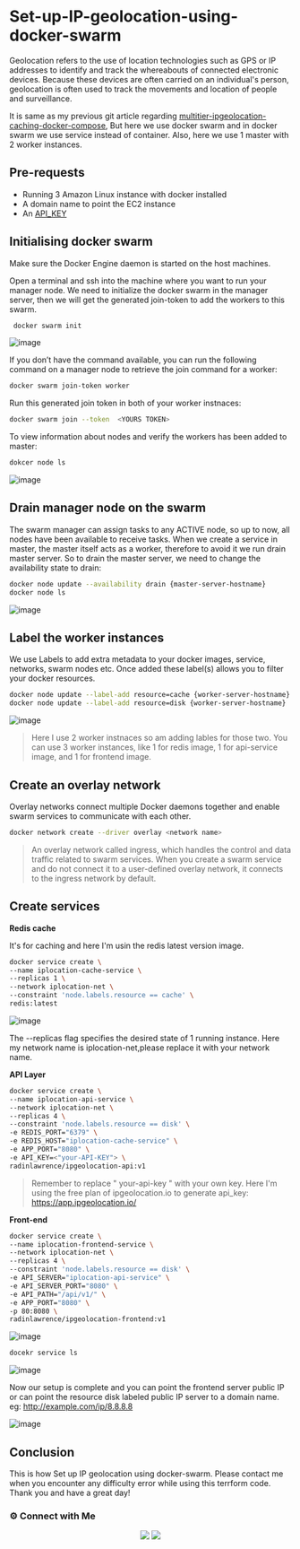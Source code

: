 # Set-up-IP-geolocation-using-docker-swarm

Geolocation refers to the use of location technologies such as GPS or IP addresses to identify and track the whereabouts of connected electronic devices. Because these devices are often carried on an individual's person, geolocation is often used to track the movements and location of people and surveillance.

It is same as my previous git article regarding [multitier-ipgeolocation-caching-docker-compose](https://github.com/radin-lawrence/multitier-ipgeolocation-caching-docker-compose), But here we use docker swarm and in docker swarm we use service instead of container. Also, here we use 1 master with 2 worker instances.

## Pre-requests
- Running 3 Amazon Linux instance with docker installed
- A domain name to point the EC2 instance
- An [API_KEY](https://app.ipgeolocation.io/auth/login)


##  Initialising docker swarm

 Make sure the Docker Engine daemon is started on the host machines.

Open a terminal and ssh into the machine where you want to run your manager node. We need to initialize the docker swarm in the manager server, then we will get the generated join-token to add the workers to this swarm.

```bash
 docker swarm init
```

![image](https://user-images.githubusercontent.com/100775027/166470140-7d0ee8cf-e5aa-4e72-9e43-656ee9f97f90.png)


If you don’t have the command available, you can run the following command on a manager node to retrieve the join command for a worker:

```bash
docker swarm join-token worker
```

Run this generated join token in both of your worker instnaces:

```bash
docker swarm join --token  <YOURS TOKEN>
```

To view information about nodes and verify the workers has been added to master:

```bash
dokcer node ls
```
![image](https://user-images.githubusercontent.com/100775027/166471465-fbb8064e-9628-4cb3-bf6e-82e9cb7ffeab.png)

## Drain manager node on the swarm

The swarm manager can assign tasks to any ACTIVE node, so up to now, all nodes have been available to receive tasks. When we create a service in master, the master itself acts as a worker, therefore to avoid it we run drain master server. So to drain the master server, we need to change the availability state to drain:
```bash
docker node update --availability drain {master-server-hostname}
docker node ls
 ```
![image](https://user-images.githubusercontent.com/100775027/166471158-3a13a7e0-8641-48ff-8934-047edb380d13.png)


## Label the worker instances

We use Labels to add extra metadata to your docker images, service, networks, swarm nodes etc. Once added these label(s) allows you to filter your docker resources.
~~~bash
docker node update --label-add resource=cache {worker-server-hostname}
docker node update --label-add resource=disk {worker-server-hostname}
~~~
![image](https://user-images.githubusercontent.com/100775027/166471032-40875a8f-3b6c-45a4-9029-1244f04f3fba.png)

> Here I use 2 worker instnaces so am adding lables for those two. You can use 3 worker instances, like 1 for redis image, 1 for api-service image, and 1 for frontend image.

## Create an overlay network

Overlay networks connect multiple Docker daemons together and enable swarm services to communicate with each other.
```bash
docker network create --driver overlay <network name>
```
> An overlay network called ingress, which handles the control and data traffic related to swarm services. When you create a swarm service and do not connect it to a user-defined overlay network, it connects to the ingress network by default.

## Create services

**Redis cache**

It's for caching and here I'm usin the redis latest version image.

```bash
docker service create \
--name iplocation-cache-service \
--replicas 1 \
--network iplocation-net \
--constraint 'node.labels.resource == cache' \
redis:latest
```
![image](https://user-images.githubusercontent.com/100775027/166470934-45c0b730-cd99-488a-842a-f82636cce16b.png)

The --replicas flag specifies the desired state of 1 running instance.
Here my network name is iplocation-net,please replace it with your network name.

**API Layer**

```bash
docker service create \
--name iplocation-api-service \
--network iplocation-net \
--replicas 4 \
--constraint 'node.labels.resource == disk' \
-e REDIS_PORT="6379" \
-e REDIS_HOST="iplocation-cache-service" \
-e APP_PORT="8080" \
-e API_KEY=<"your-API-KEY"> \
radinlawrence/ipgeolocation-api:v1
```
> Remember to replace " your-api-key " with your own key. Here I'm using the free plan of ipgeolocation.io to generate api_key: https://app.ipgeolocation.io/


**Front-end**

```bash
docker service create \
--name iplocation-frontend-service \
--network iplocation-net \
--replicas 4 \
--constraint 'node.labels.resource == disk' \
-e API_SERVER="iplocation-api-service" \
-e API_SERVER_PORT="8080" \
-e API_PATH="/api/v1/" \
-e APP_PORT="8080" \
-p 80:8080 \
radinlawrence/ipgeolocation-frontend:v1
```
![image](https://user-images.githubusercontent.com/100775027/166469990-7f8fd3ee-4ca6-4117-8df3-3c73e8ea91cd.png)

```bash
docekr service ls
```
![image](https://user-images.githubusercontent.com/100775027/166470803-b64ee551-fc2b-4f96-87ab-ac527b955c1d.png)



Now our setup is complete and you can point the frontend server public IP  or  can point the resource disk  labeled public IP server to a domain name.
eg: http://example.com/ip/8.8.8.8

![image](https://user-images.githubusercontent.com/100775027/166469649-2bb5a2f2-938c-4fbe-b619-2b26ee1f9516.png)

## Conclusion
This is how Set up IP geolocation using docker-swarm. Please contact me when you encounter any difficulty error while using this terrform code. Thank you and have a great day!


 ### ⚙️ Connect with Me
<p align="center">
<a href="https://www.linkedin.com/in/radin-lawrence-8b3270102/"><img src="https://img.shields.io/badge/LinkedIn-0077B5?style=for-the-badge&logo=linkedin&logoColor=white"/></a>
<a href="mailto:radin.lawrence@gmail.com"><img src="https://img.shields.io/badge/Gmail-D14836?style=for-the-badge&logo=gmail&logoColor=white"/></a>

